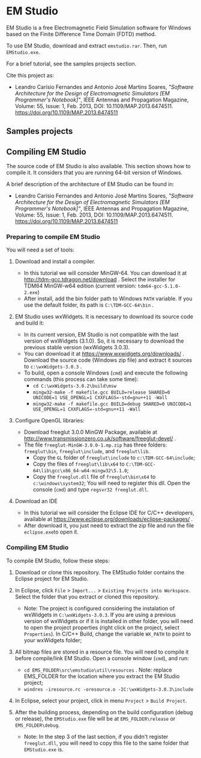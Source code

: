 # EM Studio
EM Studio is a free Electromagnetic Field Simulation software for Windows based on the Finite Difference Time Domain (FDTD) method.

To use EM Studio, download and extract `emstudio.rar`. Then, run `EMStudio.exe`.

For a brief tutorial, see the samples projects section.

Cite this project as:
- Leandro Carísio Fernandes and Antonio José Martins Soares, *"Software Architecture for the Design of Electromagnetic Simulators [EM Programmer's Notebook]"*, IEEE Antennas and Propagation Magazine, Volume: 55, Issue: 1, Feb. 2013, DOI: 10.1109/MAP.2013.6474511. https://doi.org/10.1109/MAP.2013.6474511

## Samples projects

## Compiling EM Studio
The source code of EM Studio is also available. This section shows how to compile it. It considers that you are running 64-bit version of Windows.

A brief description of the architecture of EM Studio can be found in:
- Leandro Carísio Fernandes and Antonio José Martins Soares, *"Software Architecture for the Design of Electromagnetic Simulators [EM Programmer's Notebook]"*, IEEE Antennas and Propagation Magazine, Volume: 55, Issue: 1, Feb. 2013, DOI: 10.1109/MAP.2013.6474511. https://doi.org/10.1109/MAP.2013.6474511

### Preparing to compile EM Studio
You will need a set of tools:

1. Download and install a compiler.
	- In this tutorial we will consider MinGW-64. You can download it at http://tdm-gcc.tdragon.net/download . Select the installer for TDM64 MinGW-w64 edition (current version: `tdm64-gcc-5.1.0-2.exe`)
	- After install, add the bin folder path to Windows `PATH` variable. If you use the default folder, its path is `C:\TDM-GCC-64\bin` .

2. EM Studio uses wxWidgets. It is necessary to download its source code and build it:
	- In its current version, EM Studio is not compatible with the last version of wxWidgets (3.1.0). So, it is necessary to download the previous stable version (wxWidgets 3.0.3).
	- You can download it at https://www.wxwidgets.org/downloads/ . Download the source code (Windows zip file) and extract it sources to `c:\wxWidgets-3.0.3` .
	- To build, open a console Windows (`cmd`) and execute the following commands (this process can take some time):
		- `cd C:\wxWidgets-3.0.2\build\msw`
		- `mingw32-make -f makefile.gcc BUILD=release SHARED=0 UNICODE=1 USE_OPENGL=1 CXXFLAGS=-std=gnu++11 -Wall`
 		- `mingw32-make -f makefile.gcc BUILD=debug SHARED=0 UNICODE=1 USE_OPENGL=1 CXXFLAGS=-std=gnu++11 -Wall`

3. Configure OpenGL libraries:
	- Download freeglut 3.0.0 MinGW Package, available at http://www.transmissionzero.co.uk/software/freeglut-devel/ .
	- The file `freeglut-MinGW-3.0.0-1.mp.zip` has three folders: `freeglut\bin`, `freeglut\include`, and `freeglut\lib`.
		- Copy the `GL` folder of `freeglut\include` to `c:\TDM-GCC-64\include`;
		- Copy the files of `freeglut\lib\x64` to `C:\TDM-GCC-64\lib\gcc\x86_64-w64-mingw32\5.1.0`;
 		- Copy the `freeglut.dll` file of `freeglut\bin\x64` to `c:\windows\system32`; You will need to register this dll. Open the console (`cmd`) and type `regsvr32 freeglut.dll`.
 
4. Download an IDE
	- In this tutorial we will consider the Eclipse IDE for C/C++ developers, available at https://www.eclipse.org/downloads/eclipse-packages/ .
	- After download it, you just need to extract the zip file and run the file `eclipse.exe`to open it.

### Compiling EM Studio
To compile EM Studio, follow these steps:
1.  Download or clone this repository. The EMStudio folder contains the Eclipse project for EM Studio.

2. In Eclipse, click `File` > `Import...` > `Existing Projects into Workspace`. Select the folder that you extract or cloned this repository.
	- Note: The project is configured considering the instalation of wxWidgets in `C:\wxWidgets-3.0.3`. If you are using a previous version of wxWidgets or if it is installed in other folder, you will need to open the project properties (right click on the project, select `Properties`). In C/C++ Build, change the variable `WX_PATH` to point to your wxWidgets folder;

3. All bitmap files are stored in a resource file. You will need to compile it before compile/link EM Studio. Open a console window (`cmd`), and run:
	- `cd EMS_FOLDER\src\emstudio\util\resources` . Note: replace  EMS_FOLDER for the location where you extract the EM Studio project;
	- `windres -iresource.rc -oresource.o -IC:\wxWidgets-3.0.3\include`

4. In Eclipse, select your project, click in menu `Project` > `Build Project`.

5. After the building process, depending on the build configuration (debug or release), the `EMStudio.exe` file will be at `EMS_FOLDER\release` or `EMS_FOLDER\debug`.
	- Note: In the step 3 of the last section, if you didn't register `freeglut.dll`, you will need to copy this file to the same folder that `EMStudio.exe` is.